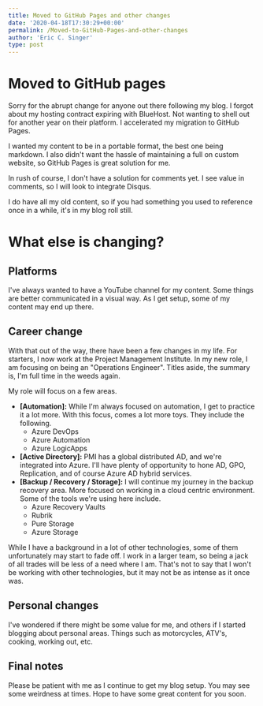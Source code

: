 ```yaml
---
title: Moved to GitHub Pages and other changes
date: '2020-04-18T17:30:29+00:00'
permalink: /Moved-to-GitHub-Pages-and-other-changes
author: 'Eric C. Singer'
type: post
---
```


# Moved to GitHub pages

Sorry for the abrupt change for anyone out there following my blog.  I forgot about my hosting contract expiring with BlueHost. Not wanting to shell out for another year on their platform.  I accelerated my migration to GitHub Pages.

I wanted my content to be in a portable format, the best one being markdown.  I also didn't want the hassle of maintaining a full on custom website, so GitHub Pages is great solution for me.  

In rush of course, I don't have a solution for comments yet.  I see value in comments, so I will look to integrate Disqus.

I do have all my old content, so if you had something you used to reference once in a while, it's in my blog roll still.  

# What else is changing?

## Platforms

I've always wanted to have a YouTube channel for my content.  Some things are better communicated in a visual way.  As I get setup, some of my content may end up there.

## Career change

With that out of the way, there have been a few changes in my life.  For starters, I now work at the Project Management Institute. In my new role, I am focusing on being an "Operations Engineer".  Titles aside, the summary is, I'm full time in the weeds again.  

My role will focus on a few areas.
- **[Automation]:**  While I'm always focused on automation, I get to practice it a lot more.  With this focus, comes a lot more toys.  They include the following.
  - Azure DevOps
  - Azure Automation
  - Azure LogicApps  
- **[Active Directory]:** PMI has a global distributed AD, and we're  integrated into Azure.  I'll have plenty of opportunity to hone AD, GPO, Replication, and of course Azure AD hybrid services.
- **[Backup / Recovery / Storage]:** I will continue my journey in the backup recovery area.  More focused on working in a cloud centric environment.  Some of the tools we're using here include. 
  - Azure Recovery Vaults
  - Rubrik
  - Pure Storage
  - Azure Storage 

While I have a background in a lot of other technologies, some of them unfortunately may start to fade off.  I work in a larger team, so being a jack of all trades will be less of a need where I am.  That's not to say that I won't be working with other technologies, but it may not be as intense as it once was.

## Personal changes

I've wondered if there might be some value for me, and others if I started blogging about personal areas.  Things such as motorcycles, ATV's, cooking, working out, etc.

## Final notes

Please be patient with me as I continue to get my blog setup.  You may see some weirdness at times.  Hope to have some great content for you soon.